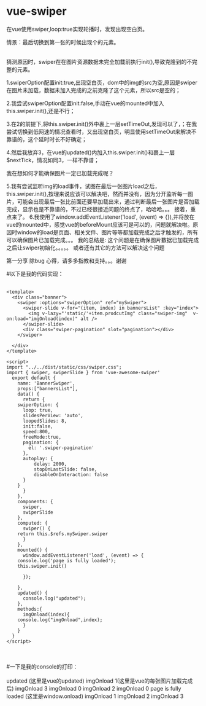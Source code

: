 # vue-swiper


在vue使用swiper,loop:true实现轮播时，发现出现空白页。
 
情景：最后切换到第一张的时候出现个<img src=''>的元素。<br><br>
 
 猜测原因时，swiper在在图片资源数据未完全加载前执行init(),导致克隆到的不完整的元素。


1.swiperOption配置init:true,出现空白页，dom中的img的src为空,原因是swiper在图片未加载，数据未加入完成的之前克隆了这个元素，所以src是空的；


2.我尝试swiperOption配置init:false,手动在vue的mounted中加入this.swiper.init(),还是不行；


3.在2的前提下,将this.swiper.init()外中裹上一层setTimeOut,发现可以了，；在我尝试切换到低网速的情况查看时，又出现空白页，明显使用setTimeOut来解决不靠谱的，这个延时时长不好确定；


4.然后我放弃3，在vue的updated()内加入this.swiper.init()和裹上一层$nextTick，情况如同3，一样不靠谱；

我在想如何才能确保图片一定已加载完成呢？

5.我有尝试监听img的load事件，试图在最后一张图片load之后，this.swiper.init(),按理来说应该可以解决吧，然而并没有，因为分开监听每一图片，可能会出现最后一张比前面还要早加载出来，通过判断最后一张图片是否加载完成，显示也是不靠谱的，不过已经很接近问题的终点了，哈哈哈。。。
接着，重点来了。
6.我使用了window.addEventListener('load', (event) => {}),并将放在vue的mounted中，感觉vue的beforeMount应该可是可以的，问题就解决啦。原因时window的load是页面、相关文件、图片等等都加载完成之后才触发的，所有可以确保图片已加载完成。。。
我的总结是:   这个问题是在确保图片数据已加载完成之后让swiper初始化。。。。。
或者还有其它的方法可以解决这个问题


第一分享 除bug 心得，请多多指教和支持。。。谢谢
 
#以下是我的代码实现：<br><br>

	<template>
	  <div class="banner">
	    <swiper :options="swiperOption" ref="mySwiper">
	      <swiper-slide v-for="(item, index) in bannersList" :key="index">
			<img v-lazy="'static/'+item.prodcutImg" class="swiper-img"  v-on:load="imgOnload(index)" alt />
	      </swiper-slide>
	      <div class="swiper-pagination" slot="pagination"></div>
	    </swiper>

	  </div>
	</template>

	<script>
	import "../../dist/static/css/swiper.css";
	import { swiper, swiperSlide } from 'vue-awesome-swiper'
	  export default {
	    name: 'BannerSwiper',
	    props:["bannersList"],
	    data() {
	      return {
		swiperOption: {
		  loop: true,
		  slidesPerView: 'auto',
		  loopedSlides: 8,
		  init:false,
		  speed:800,
		  freeMode:true,
		  pagination: {
		    el: '.swiper-pagination'
		  },
		  autoplay: {
		      delay: 2000,
		      stopOnLastSlide: false,
		      disableOnInteraction: false
		  }
		}
	      }
	    },
	    components: {
	      swiper,
	      swiperSlide
	    },
	    computed: {
	      swiper() {
		return this.$refs.mySwiper.swiper
	      }
	    },
	    mounted() {
	      window.addEventListener('load', (event) => {
		console.log('page is fully loaded');
		this.swiper.init()

	      });

	    },
	    updated() {
	      console.log("updated");
	    },
	    methods:{
	      imgOnload(index){
		console.log("imgOnload",index);
	      }
	    }
	  }
	</script>


<br><br>
#一下是我的console的打印：<br><br>
	updated (这里是vue的updated)
	imgOnload 1(这里是vue的每张图片加载完成后)
	imgOnload 3
	imgOnload 0
	imgOnload 2
	imgOnload 0
	page is fully loaded (这里是window.onload)
	imgOnload 1
	imgOnload 2
	imgOnload 3

